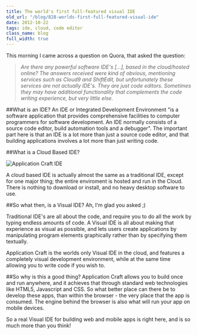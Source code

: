 ```yaml
---
title: The world's first full-featured visual IDE
old_url: "/blog/828-worlds-first-full-featured-visual-ide"
date: 2012-10-22
tags: ide, cloud, code editor
class_name: blog
full_width: true
---
```


This morning I came across a question on Quora, that asked the question:

> *Are there any powerful software IDE's [...], based in the cloud/hosted online?
The answers received were kind of obvious, mentioning services such as Cloud9 and ShiftEdit, but unfortunately these services are not actually IDE's. They are just code editors. Sometimes they may have additional functionality that complements the code writing experience, but very little else.*
 
##What is an IDE?
An IDE or Integrated Development Environment "is a software application that provides comprehensive facilities to computer programmers for software development. An IDE normally consists of a source code editor, build automation tools and a debugger". The important part here is that an IDE is a lot
more than just a source code editor, and that building applications involves a lot more than just writing code.

##What is a Cloud Based IDE?

![Application Craft IDE](/img/blog/blog-ide-worlds-first.png "Application Craft IDE for desktop and mobile apps") 

A cloud based IDE is actually almost the same as a traditional IDE, except for one major thing; the entire enviroment is hosted and run in the Cloud. There is nothing to download or install, and no heavy desktop software to use.
 
##So what then, is a Visual IDE?
Ah, I'm glad you asked ;)
 
Traditional IDE's are all about the code, and require you to do all the work by typing endless amounts of code. A Visual IDE is all about making that experience as visual as possible, and lets users create applications by manipulating program elements graphically rather than by specifying
them textually.
 
Application Craft is the worlds only Visual IDE in the cloud, and features a completely visual development environment, while at the same time allowing you to write code if you wish to.
 
##So why is this a good thing?
Application Craft allows you to build once and run anywhere, and it achieves that through standard web technologies like HTML5, Javascript and CSS. So what better place can there be to develop these apps, than within the browser - the very place that the app is consumed. The engine behind the browser is also what will run your app on mobile devices.

So a real Visual IDE for building web and mobile apps is right here, and is so much more than you think!